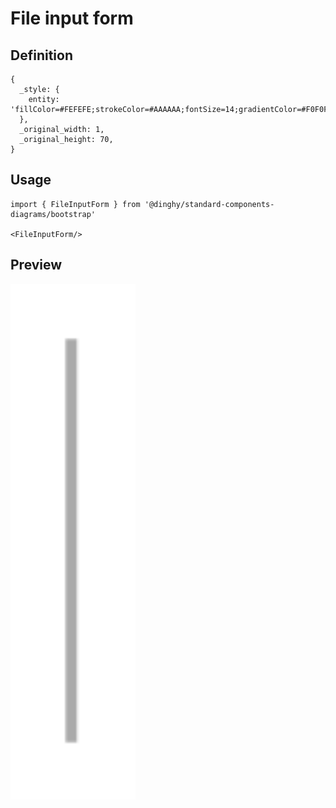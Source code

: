# File input form

## Definition

```
{
  _style: { 
    entity: 'fillColor=#FEFEFE;strokeColor=#AAAAAA;fontSize=14;gradientColor=#F0F0F0;',
  },
  _original_width: 1,
  _original_height: 70,
}
```

## Usage

```
import { FileInputForm } from '@dinghy/standard-components-diagrams/bootstrap'

<FileInputForm/>
```

## Preview

<img src="./file-input-form.png" width="200"/>
